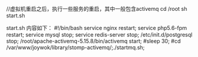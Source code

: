 //虚拟机重启之后，执行一些服务的重启，其中一般包含activemq
cd /root
sh start.sh 

start.sh 内容如下：
#!/bin/bash
service nginx restart;
service php5.6-fpm restart;
service mysql stop;
service redis-server stop;
/etc/init.d/postgresql stop;
/root/apache-activemq-5.15.8/bin/activemq start;
#sleep 30;
#cd /var/www/joywok/library/stomp-activemq/;./startmq.sh;